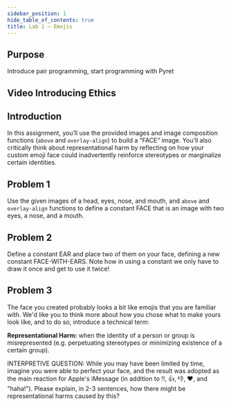 ```yaml
---
sidebar_position: 1
hide_table_of_contents: true
title: Lab 1 — Emojis
---
```



## Purpose

Introduce pair programming, start programming with Pyret

## Video Introducing Ethics

## Introduction
In this assignment, you’ll use the provided images and image composition functions (`above` and `overlay-align`) to build a “FACE” image. You’ll also critically think about representational harm by reflecting on how your custom emoji face could inadvertently reinforce stereotypes or marginalize certain identities.

## Problem 1
Use the given images of a head, eyes, nose, and mouth, and `above` and `overlay-align` functions to define a constant FACE that is an image with two eyes, a nose, and a mouth.

## Problem 2
Define a constant EAR and place two of them on your face, defining a new constant FACE-WITH-EARS. Note how in using a constant we only have to draw it once and get to use it twice!

## Problem 3
The face you created probably looks a bit like emojis that you are familiar with. We'd like you to think more about how you chose what to make yours look like, and to do so, introduce a technical term:

**Representational Harm:** when the identity of a person or group is misrepresented (e.g. perpetuating stereotypes or minimizing existence of a certain group).

INTERPRETIVE QUESTION: While you may have been limited by time, imagine you were able to perfect your face, and the result was adopted as the main reaction for Apple's iMessage (in addition to ‼, 👍, 👎, ♥, and "haha!"). Please explain, in 2-3 sentences, how there might be representational harms caused by this?

